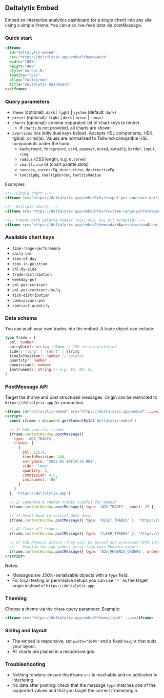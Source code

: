 ## Deltalytix Embed

Embed an interactive analytics dashboard (or a single chart) into any site using a simple iframe. You can also live-feed data via postMessage.

### Quick start

```html
<iframe
  id="deltalytix-embed"
  src="https://deltalytix.app/embed?theme=dark"
  width="100%"
  height="900"
  style="border:0;"
  loading="lazy"
  allow="fullscreen"
  title="Deltalytix Dashboard"
></iframe>
```

### Query parameters
- `theme` (optional): `dark` | `light` | `system` (default: `dark`)
- `preset` (optional): `light` | `dark` | `ocean` | `sunset`
- `charts` (optional): comma-separated list of chart keys to render
  - If `charts` is not provided, all charts are shown
- `overrides` (via individual keys below). Accepts HSL components, HEX, rgb(a), or hsl(a). Values are normalized to Tailwind-compatible HSL components under the hood.
  - `background`, `foreground`, `card`, `popover`, `muted`, `mutedFg`, `border`, `input`, `ring`
  - `radius` (CSS length, e.g. `0.75rem`)
  - `chart1`..`chart8` (chart palette slots)
  - `success`, `successFg`, `destructive`, `destructiveFg`
  - `tooltipBg`, `tooltipBorder`, `tooltipRadius`

Examples:

```html
<!-- Single chart -->
<iframe src="https://deltalytix.app/embed?charts=pnl-per-contract-daily" ...></iframe>

<!-- Multiple charts -->
<iframe src="https://deltalytix.app/embed?charts=time-range-performance,daily-pnl,pnl-by-side" ...></iframe>

<!-- Preset with palette tweaks (HEX, RGB, HSL all accepted) -->
<iframe src="https://deltalytix.app/embed?theme=dark&preset=ocean&chart1=%233b82f6&border=rgba(229,231,235,1)&tooltipBg=0%200%200%20/%200.8" ...></iframe>
```

### Available chart keys
- `time-range-performance`
- `daily-pnl`
- `time-of-day`
- `time-in-position`
- `pnl-by-side`
- `trade-distribution`
- `weekday-pnl`
- `pnl-per-contract`
- `pnl-per-contract-daily`
- `tick-distribution`
- `commissions-pnl`
- `contract-quantity`

### Data schema
You can push your own trades into the embed. A trade object can include:

```ts
type Trade = {
  pnl: number
  entryDate?: string | Date // ISO string preferred
  side?: 'long' | 'short' | string
  timeInPosition?: number // seconds
  quantity?: number
  commission?: number
  instrument?: string // e.g. ES, NQ, CL
}
```

### PostMessage API
Target the iframe and post structured messages. Origin can be restricted to `https://deltalytix.app` for production.

```html
<iframe id="deltalytix-embed" src="https://deltalytix.app/embed" ...></iframe>
<script>
  const iframe = document.getElementById('deltalytix-embed')

  // 1) Add specific trades
  iframe.contentWindow.postMessage({
    type: 'ADD_TRADES',
    trades: [
      {
        pnl: 125.4,
        timeInPosition: 240,
        entryDate: '2025-01-10T14:25:00Z',
        side: 'long',
        quantity: 2,
        commission: 4.5,
        instrument: 'ES'
      }
    ]
  }, 'https://deltalytix.app')

  // 2) Generate N random trades (useful for demos)
  iframe.contentWindow.postMessage({ type: 'ADD_TRADES', count: 25 }, 'https://deltalytix.app')

  // 3) Reset back to initial demo data
  iframe.contentWindow.postMessage({ type: 'RESET_TRADES' }, 'https://deltalytix.app')

  // 4) Clear all trades
  iframe.contentWindow.postMessage({ type: 'CLEAR_TRADES' }, 'https://deltalytix.app')

  // 5) Add Phoenix orders (they will be parsed and processed FIFO into trades)
  //    Provide the raw orders array from your Phoenix export
  iframe.contentWindow.postMessage({ type: 'ADD_PHOENIX_ORDERS', orders: [/* ... */] }, 'https://deltalytix.app')
</script>
```

Notes:
- Messages are JSON-serializable objects with a `type` field.
- For local testing or permissive setups you can use `'*'` as the target origin instead of `https://deltalytix.app`.

### Theming
Choose a theme via the `theme` query parameter. Example:

```html
<iframe src="https://deltalytix.app/embed?theme=light" ...></iframe>
```

### Sizing and layout
- The embed is responsive; set `width="100%"` and a fixed `height` that suits your layout.
- All charts are placed in a responsive grid.

### Troubleshooting
- Nothing renders: ensure the iframe `src` is reachable and no adblocker is interfering.
- No data after posting: check that the message `type` matches one of the supported values and that you target the correct iframe/origin.